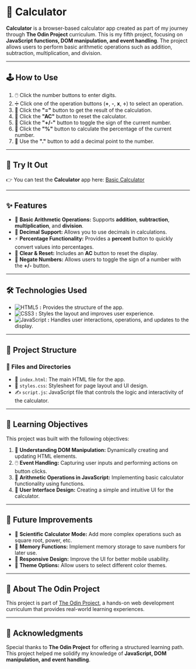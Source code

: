 # 🧮 Calculator 

**Calculator** is a browser-based calculator app created as part of my journey through **The Odin Project** curriculum. This is my fifth project, focusing on **JavaScript functions, DOM manipulation, and event handling**. The project allows users to perform basic arithmetic operations such as addition, subtraction, multiplication, and division.  

---  

## 🕹️ How to Use  

1. 🖱️ Click the number buttons to enter digits.  
2. ➗ Click one of the operation buttons (**+**, **-**, **x**, **÷**) to select an operation.  
3. 🎯 Click the **"="** button to get the result of the calculation.  
4. 🔄 Click the **"AC"** button to reset the calculator.  
5. 🔄 Click the **"+/-"** button to toggle the sign of the current number.  
6. 🔢 Click the **"%"** button to calculate the percentage of the current number.  
7. 🔳 Use the **"."** button to add a decimal point to the number.  

---  

## 🚀 Try It Out  

👉 You can test the **Calculator** app here: [Basic Calculator](https://kyusuku.github.io/calculator/)  

---  

## ✨ Features  

- 🔢 **Basic Arithmetic Operations:** Supports **addition**, **subtraction**, **multiplication**, and **division**.  
- 🧮 **Decimal Support:** Allows you to use decimals in calculations.  
- ⚡ **Percentage Functionality:** Provides a **percent** button to quickly convert values into percentages.  
- 🔄 **Clear & Reset:** Includes an **AC** button to reset the display.  
- 🔄 **Negate Numbers:** Allows users to toggle the sign of a number with the **+/-** button.  

---  

## 🛠️ Technologies Used  

- ![HTML5](https://img.shields.io/badge/-HTML5-000?style=flat-square&logo=html5) **:** Provides the structure of the app.  
- ![CSS3](https://img.shields.io/badge/-CSS3-000?style=flat-square&logo=css3) **:** Styles the layout and improves user experience.  
- ![JavaScript](https://img.shields.io/badge/-JavaScript-000?style=flat-square&logo=javascript) **:** Handles user interactions, operations, and updates to the display.  

---  

## 📂 Project Structure  

### 📁 Files and Directories  
- 📄 `index.html`: The main HTML file for the app.  
- 🎨 `styles.css`: Stylesheet for page layout and UI design.  
- ✍️ `script.js`: JavaScript file that controls the logic and interactivity of the calculator.  

---  

## 🎯 Learning Objectives  

This project was built with the following objectives:  
1. 📌 **Understanding DOM Manipulation:** Dynamically creating and updating HTML elements.  
2. 🖱️ **Event Handling:** Capturing user inputs and performing actions on button clicks.  
3. 🧮 **Arithmetic Operations in JavaScript:** Implementing basic calculator functionality using functions.  
4. 📝 **User Interface Design:** Creating a simple and intuitive UI for the calculator.  

---  

## 🔮 Future Improvements  

- 🎨 **Scientific Calculator Mode:** Add more complex operations such as square root, power, etc.  
- 💾 **Memory Functions:** Implement memory storage to save numbers for later use.  
- 📱 **Responsive Design:** Improve the UI for better mobile usability.  
- 🌈 **Theme Options:** Allow users to select different color themes.  

---  

## 📖 About The Odin Project  

This project is part of [The Odin Project](https://www.theodinproject.com/), a hands-on web development curriculum that provides real-world learning experiences.  

---  

## 🙌 Acknowledgments  

Special thanks to **The Odin Project** for offering a structured learning path. This project helped me solidify my knowledge of **JavaScript, DOM manipulation, and event handling**.
